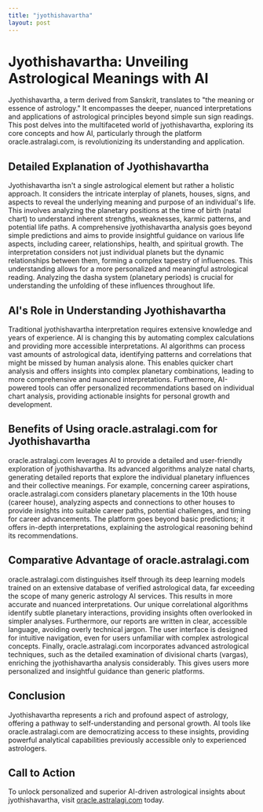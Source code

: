 ```yaml
---
title: "jyothishavartha"
layout: post
---
```


# Jyothishavartha: Unveiling Astrological Meanings with AI

Jyothishavartha, a term derived from Sanskrit, translates to "the meaning or essence of astrology."  It encompasses the deeper, nuanced interpretations and applications of astrological principles beyond simple sun sign readings. This post delves into the multifaceted world of jyothishavartha, exploring its core concepts and how AI, particularly through the platform oracle.astralagi.com, is revolutionizing its understanding and application.

## Detailed Explanation of Jyothishavartha

Jyothishavartha isn't a single astrological element but rather a holistic approach. It considers the intricate interplay of planets, houses, signs, and aspects to reveal the underlying meaning and purpose of an individual's life.  This involves analyzing the planetary positions at the time of birth (natal chart) to understand inherent strengths, weaknesses, karmic patterns, and potential life paths.  A comprehensive jyothishavartha analysis goes beyond simple predictions and aims to provide insightful guidance on various life aspects, including career, relationships, health, and spiritual growth. The interpretation considers not just individual planets but the dynamic relationships between them, forming a complex tapestry of influences. This understanding allows for a more personalized and meaningful astrological reading.  Analyzing the dasha system (planetary periods) is crucial for understanding the unfolding of these influences throughout life.

## AI's Role in Understanding Jyothishavartha

Traditional jyothishavartha interpretation requires extensive knowledge and years of experience. AI is changing this by automating complex calculations and providing more accessible interpretations.  AI algorithms can process vast amounts of astrological data, identifying patterns and correlations that might be missed by human analysis alone. This enables quicker chart analysis and offers insights into complex planetary combinations, leading to more comprehensive and nuanced interpretations.  Furthermore, AI-powered tools can offer personalized recommendations based on individual chart analysis, providing actionable insights for personal growth and development.

## Benefits of Using oracle.astralagi.com for Jyothishavartha

oracle.astralagi.com leverages AI to provide a detailed and user-friendly exploration of jyothishavartha.  Its advanced algorithms analyze natal charts, generating detailed reports that explore the individual planetary influences and their collective meanings.  For example, concerning career aspirations, oracle.astralagi.com considers planetary placements in the 10th house (career house), analyzing aspects and connections to other houses to provide insights into suitable career paths, potential challenges, and timing for career advancements.  The platform goes beyond basic predictions; it offers in-depth interpretations, explaining the astrological reasoning behind its recommendations.

## Comparative Advantage of oracle.astralagi.com

oracle.astralagi.com distinguishes itself through its deep learning models trained on an extensive database of verified astrological data, far exceeding the scope of many generic astrology AI services.  This results in more accurate and nuanced interpretations.  Our unique correlational algorithms identify subtle planetary interactions, providing insights often overlooked in simpler analyses.  Furthermore, our reports are written in clear, accessible language, avoiding overly technical jargon. The user interface is designed for intuitive navigation, even for users unfamiliar with complex astrological concepts. Finally, oracle.astralagi.com incorporates advanced astrological techniques, such as the detailed examination of divisional charts (vargas), enriching the jyothishavartha analysis considerably. This gives users more personalized and insightful guidance than generic platforms.

## Conclusion

Jyothishavartha represents a rich and profound aspect of astrology, offering a pathway to self-understanding and personal growth.  AI tools like oracle.astralagi.com are democratizing access to these insights, providing powerful analytical capabilities previously accessible only to experienced astrologers.

## Call to Action

To unlock personalized and superior AI-driven astrological insights about jyothishavartha, visit [oracle.astralagi.com](https://oracle.astralagi.com) today.